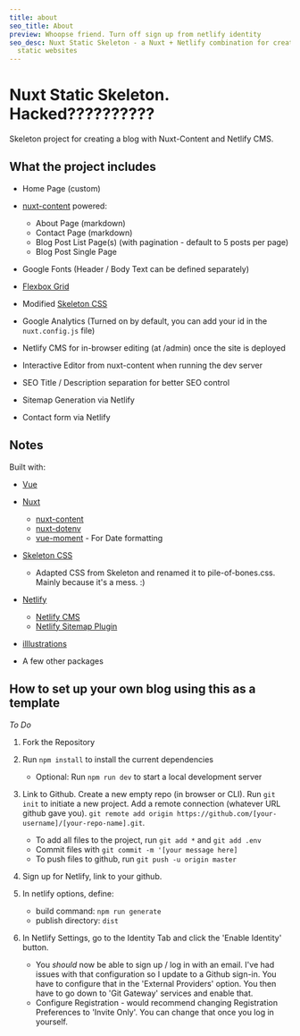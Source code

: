 ```yaml
---
title: about
seo_title: About
preview: Whoopse friend. Turn off sign up from netlify identity
seo_desc: Nuxt Static Skeleton - a Nuxt + Netlify combination for creating
  static websites
---
```

# Nuxt Static Skeleton. Hacked??????????

Skeleton project for creating a blog with Nuxt-Content and Netlify CMS.

## What the project includes

* Home Page (custom)
* [nuxt-content](https://content.nuxtjs.org/) powered:

  * About Page (markdown)
  * Contact Page (markdown)
  * Blog Post List Page(s) (with pagination - default to 5 posts per page)
  * Blog Post Single Page
* Google Fonts (Header / Body Text can be defined separately)
* [Flexbox Grid](http://flexboxgrid.com/)
* Modified [Skeleton CSS](http://getskeleton.com/)
* Google Analytics (Turned on by default, you can add your id in the `nuxt.config.js` file)
* Netlify CMS for in-browser editing (at /admin) once the site is deployed
* Interactive Editor from nuxt-content when running the dev server
* SEO Title / Description separation for better SEO control
* Sitemap Generation via Netlify
* Contact form via Netlify

## Notes

Built with:

* [Vue](https://vuejs.org/)
* [Nuxt](https://nuxtjs.org/)

  * [nuxt-content](https://content.nuxtjs.org/)
  * [nuxt-dotenv](https://github.com/nuxt-community/dotenv-module)
  * [vue-moment](https://github.com/brockpetrie/vue-moment) - For Date formatting
* [Skeleton CSS](http://getskeleton.com/)

  * Adapted CSS from Skeleton and renamed it to pile-of-bones.css.  Mainly because it's a mess. :)
* [Netlify](https://www.netlify.com/)

  * [Netlify CMS](https://www.netlifycms.org/)
  * [Netlify Sitemap Plugin](https://github.com/netlify-labs/netlify-plugin-sitemap)
* [illlustrations](https://illlustrations.co/)
* A few other packages

## How to set up your own blog using this as a template

*To Do*

1. Fork the Repository
2. Run `npm install` to install the current dependencies

   * Optional: Run `npm run dev` to start a local development server
3. Link to Github. Create a new empty repo (in browser or CLI). Run `git init` to initiate a new project.  Add a remote connection (whatever URL github gave you). `git remote add origin https://github.com/[your-username]/[your-repo-name].git`.

   * To add all files to the project, run `git add *` and `git add .env`
   * Commit files with `git commit -m '[your message here]`
   * To push files to github, run `git push -u origin master`
4. Sign up for Netlify, link to your github.
5. In netlify options,  define:

   * build command: `npm run generate`
   * publish directory: `dist`
6. In Netlify Settings, go to the Identity Tab and click the 'Enable Identity' button.

   * You *should* now be able to sign up / log in with an email. I've had issues with that configuration so I update to a Github sign-in.  You have to configure that in the 'External Providers' option. You then have to go down to 'Git Gateway' services and enable that.
   * Configure Registration - would recommend changing Registration Preferences to 'Invite Only'. You can change that once you log in yourself.